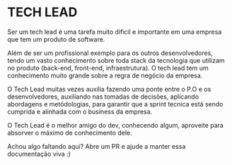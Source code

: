 # TECH LEAD

Ser um tech lead é uma tarefa muito dificil e importante em uma empresa que tem um produto de software.

Além de ser um profissional exemplo para os outros desenvolvedores, tendo um vasto conhecimento sobre toda stack da tecnologia que utilizam no produto (back-end, front-end, infraestrutura). O tech lead tem um conhecimento muito grande sobre a regra de negócio da empresa.

O Tech Lead muitas vezes auxilia fazendo uma ponte entre o P.O e os desenvolvedores, auxiliando nas tomadas de decisões, aplicando abordagens e metódologias, para garantir que a sprint tecnica está sendo cumprida e alinhada com o business da empresa.

O Tech Lead é o melhor amigo do dev, conhecendo algum, aproveite para absorver o máximo de conhecimento dele.

Achou algo faltando aqui? Abre um PR e ajude a manter essa documentação viva :)